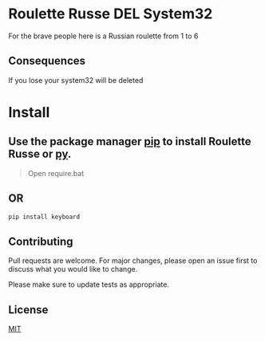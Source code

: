 # Roulette Russe DEL System32
For the brave people here is a Russian roulette from 1 to 6 

## Consequences
If you lose your system32 will be deleted

# Install 

## Use the package manager [pip](https://pip.pypa.io/en/stable/) to install Roulette Russe or [py](https://www.python.org/downloads/).

> Open require.bat
## OR

```bash 
pip install keyboard
```
## Contributing
Pull requests are welcome. For major changes, please open an issue first to discuss what you would like to change.

Please make sure to update tests as appropriate.

## License
[MIT](https://choosealicense.com/licenses/mit/)
